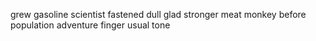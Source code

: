 grew gasoline scientist fastened dull glad stronger meat monkey before population adventure finger usual tone